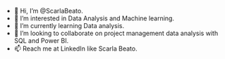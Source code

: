 - 👋 Hi, I’m @ScarlaBeato.
- 👀 I’m interested in Data Analysis and Machine learning.
- 🌱 I’m currently learning Data analysis.
- 💞️ I’m looking to collaborate on project management data analysis with SQL and Power BI.
- 📫 Reach me at LinkedIn like Scarla Beato.

<!---
ScarlaBeato/ScarlaBeato is a ✨ special ✨ repository because its `README.md` (this file) appears on your GitHub profile.
You can click the Preview link to take a look at your changes.
--->
